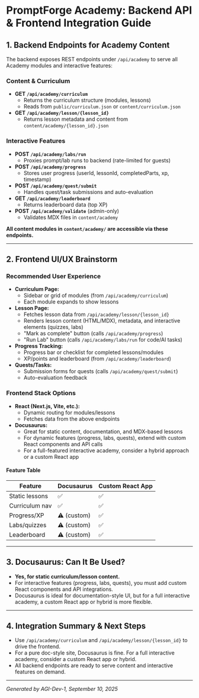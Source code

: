 # PromptForge Academy: Backend API & Frontend Integration Guide

## 1. Backend Endpoints for Academy Content

The backend exposes REST endpoints under `/api/academy` to serve all Academy modules and interactive features:

### Content & Curriculum
- **GET `/api/academy/curriculum`**
  - Returns the curriculum structure (modules, lessons)
  - Reads from `public/curriculum.json` or `content/curriculum.json`
- **GET `/api/academy/lesson/{lesson_id}`**
  - Returns lesson metadata and content from `content/academy/{lesson_id}.json`

### Interactive Features
- **POST `/api/academy/labs/run`**
  - Proxies prompt/lab runs to backend (rate-limited for guests)
- **POST `/api/academy/progress`**
  - Stores user progress (userId, lessonId, completedParts, xp, timestamp)
- **POST `/api/academy/quest/submit`**
  - Handles quest/task submissions and auto-evaluation
- **GET `/api/academy/leaderboard`**
  - Returns leaderboard data (top XP)
- **POST `/api/academy/validate`** (admin-only)
  - Validates MDX files in `content/academy`

**All content modules in `content/academy/` are accessible via these endpoints.**

---

## 2. Frontend UI/UX Brainstorm

### Recommended User Experience
- **Curriculum Page:**
  - Sidebar or grid of modules (from `/api/academy/curriculum`)
  - Each module expands to show lessons
- **Lesson Page:**
  - Fetches lesson data from `/api/academy/lesson/{lesson_id}`
  - Renders lesson content (HTML/MDX), metadata, and interactive elements (quizzes, labs)
  - "Mark as complete" button (calls `/api/academy/progress`)
  - "Run Lab" button (calls `/api/academy/labs/run` for code/AI tasks)
- **Progress Tracking:**
  - Progress bar or checklist for completed lessons/modules
  - XP/points and leaderboard (from `/api/academy/leaderboard`)
- **Quests/Tasks:**
  - Submission forms for quests (calls `/api/academy/quest/submit`)
  - Auto-evaluation feedback

### Frontend Stack Options
- **React (Next.js, Vite, etc.):**
  - Dynamic routing for modules/lessons
  - Fetches data from the above endpoints
- **Docusaurus:**
  - Great for static content, documentation, and MDX-based lessons
  - For dynamic features (progress, labs, quests), extend with custom React components and API calls
  - For a full-featured interactive academy, consider a hybrid approach or a custom React app

#### Feature Table
| Feature         | Docusaurus | Custom React App |
|-----------------|------------|-----------------|
| Static lessons  | ✅         | ✅              |
| Curriculum nav  | ✅         | ✅              |
| Progress/XP     | ⚠️ (custom)| ✅              |
| Labs/quizzes    | ⚠️ (custom)| ✅              |
| Leaderboard     | ⚠️ (custom)| ✅              |

---

## 3. Docusaurus: Can It Be Used?
- **Yes, for static curriculum/lesson content.**
- For interactive features (progress, labs, quests), you must add custom React components and API integrations.
- Docusaurus is ideal for documentation-style UI, but for a full interactive academy, a custom React app or hybrid is more flexible.

---

## 4. Integration Summary & Next Steps
- Use `/api/academy/curriculum` and `/api/academy/lesson/{lesson_id}` to drive the frontend.
- For a pure doc-style site, Docusaurus is fine. For a full interactive academy, consider a custom React app or hybrid.
- All backend endpoints are ready to serve content and interactive features on demand.

---

*Generated by AGI-Dev-1, September 10, 2025*

